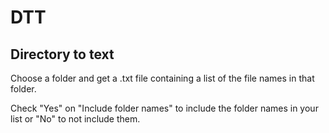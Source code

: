 # DTT
## Directory to text

Choose a folder and get a .txt file containing a list of the file names in that folder.

Check "Yes" on "Include folder names" to include the folder names in your list or "No" to not include them.
